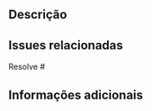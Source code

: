 ## Descrição

<!-- Explicar sobre seu PR e quais mudanças foram feitas -->

## Issues relacionadas

<!-- Adicionar o número da issue que será fechada referente as mudanças do PR -->

Resolve #

## Informações adicionais

<!-- Inserir outras informações -->
